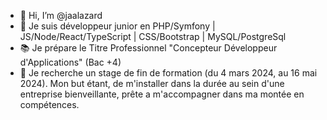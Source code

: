 - 👋 Hi, I’m @jaalazard
- 🌱 Je suis développeur junior en PHP/Symfony | JS/Node/React/TypeScript | CSS/Bootstrap | MySQL/PostgreSql
- 📚 Je prépare le Titre Professionnel "Concepteur Développeur d'Applications" (Bac +4)
- 👀 Je recherche un stage de fin de formation (du 4 mars 2024, au 16 mai 2024). Mon but étant, de m'installer dans la durée au sein d'une entreprise bienveillante, prête a m'accompagner dans ma montée en compétences.
<!---
jaalazard/jaalazard is a ✨ special ✨ repository because its `README.md` (this file) appears on your GitHub profile.
You can click the Preview link to take a look at your changes.
--->
